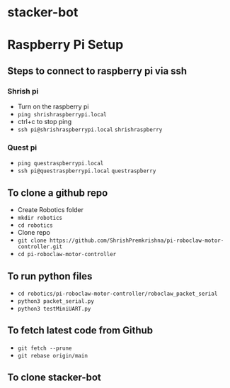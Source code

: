 # stacker-bot

# Raspberry Pi Setup

## Steps to connect to raspberry pi via ssh

### Shrish pi
- Turn on the raspberry pi
- `ping shrishraspberrypi.local` 
- ctrl+c to stop ping
- `ssh pi@shrishraspberrypi.local` `shrishraspberry`

### Quest pi
- `ping questraspberrypi.local`
- `ssh pi@questraspberrypi.local` `questraspberry`

## To clone a github repo
- Create Robotics folder
- `mkdir robotics`
- `cd robotics`
- Clone repo
- `git clone https://github.com/ShrishPremkrishna/pi-roboclaw-motor-controller.git`
- `cd pi-roboclaw-motor-controller`

## To run python files
- `cd robotics/pi-roboclaw-motor-controller/roboclaw_packet_serial`
- `python3 packet_serial.py`
- `python3 testMiniUART.py`

## To fetch latest code from Github
- `git fetch --prune`
- `git rebase origin/main`

## To clone stacker-bot






